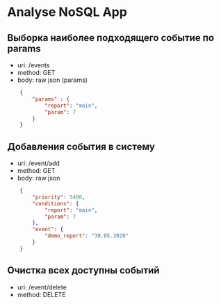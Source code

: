 # Analyse NoSQL App

## Выборка наиболее подходящего событие по params

- uri: /events
- method: GET
- body: raw json (params)

```json
	{
		"params" : {
			"report": "main",
			"param": 7
		}
	}
```

## Добавления события в систему

- uri: /event/add
- method: GET
- body: raw json

```json
	{
		"priority": 5400,
		"conditions": {
			"report": "main",
			"param": 7
		},
		"event": {
			"demo_report": "30.05.2020"
		}
	}
```

## Очистка всех доступны событий

- uri: /event/delete
- method: DELETE
